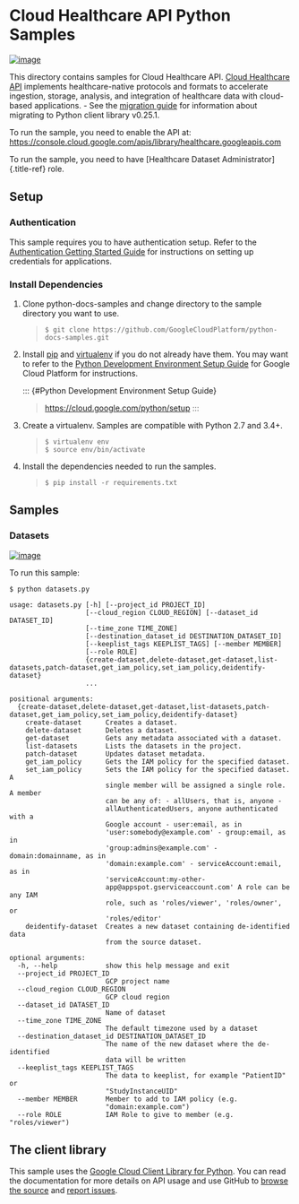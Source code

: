 Cloud Healthcare API Python Samples
===================================

[![image](https://gstatic.com/cloudssh/images/open-btn.png)](https://console.cloud.google.com/cloudshell/open?git_repo=https://github.com/GoogleCloudPlatform/python-docs-samples&page=editor&open_in_editor=healthcare/api-client/v1/datasets/README.rst)

This directory contains samples for Cloud Healthcare API. [Cloud
Healthcare API](https://cloud.google.com/healthcare/docs) implements
healthcare-native protocols and formats to accelerate ingestion,
storage, analysis, and integration of healthcare data with cloud-based
applications. - See the [migration
guide](https://cloud.google.com/vision/docs/python-client-migration) for
information about migrating to Python client library v0.25.1.

To run the sample, you need to enable the API at:
<https://console.cloud.google.com/apis/library/healthcare.googleapis.com>

To run the sample, you need to have [Healthcare Dataset
Administrator]{.title-ref} role.

Setup
-----

### Authentication

This sample requires you to have authentication setup. Refer to the
[Authentication Getting Started
Guide](https://cloud.google.com/docs/authentication/getting-started) for
instructions on setting up credentials for applications.

### Install Dependencies

1.  Clone python-docs-samples and change directory to the sample
    directory you want to use.

    > ``` {.bash}
    > $ git clone https://github.com/GoogleCloudPlatform/python-docs-samples.git
    > ```

2.  Install [pip](https://pip.pypa.io/) and
    [virtualenv](https://virtualenv.pypa.io/) if you do not already have
    them. You may want to refer to the [Python Development Environment
    Setup Guide]() for Google Cloud Platform for instructions.

    ::: {#Python Development Environment Setup Guide}
    > <https://cloud.google.com/python/setup>
    :::

3.  Create a virtualenv. Samples are compatible with Python 2.7 and
    3.4+.

    > ``` {.bash}
    > $ virtualenv env
    > $ source env/bin/activate
    > ```

4.  Install the dependencies needed to run the samples.

    > ``` {.bash}
    > $ pip install -r requirements.txt
    > ```

Samples
-------

### Datasets

[![image](https://gstatic.com/cloudssh/images/open-btn.png)](https://console.cloud.google.com/cloudshell/open?git_repo=https://github.com/GoogleCloudPlatform/python-docs-samples&page=editor&open_in_editor=healthcare/api-client/v1/datasets/datasets.py,healthcare/api-client/v1/datasets/README.rst)

To run this sample:

``` {.bash}
$ python datasets.py

usage: datasets.py [-h] [--project_id PROJECT_ID]
                   [--cloud_region CLOUD_REGION] [--dataset_id DATASET_ID]
                   [--time_zone TIME_ZONE]
                   [--destination_dataset_id DESTINATION_DATASET_ID]
                   [--keeplist_tags KEEPLIST_TAGS] [--member MEMBER]
                   [--role ROLE]
                   {create-dataset,delete-dataset,get-dataset,list-datasets,patch-dataset,get_iam_policy,set_iam_policy,deidentify-dataset}
                   ...

positional arguments:
  {create-dataset,delete-dataset,get-dataset,list-datasets,patch-dataset,get_iam_policy,set_iam_policy,deidentify-dataset}
    create-dataset      Creates a dataset.
    delete-dataset      Deletes a dataset.
    get-dataset         Gets any metadata associated with a dataset.
    list-datasets       Lists the datasets in the project.
    patch-dataset       Updates dataset metadata.
    get_iam_policy      Gets the IAM policy for the specified dataset.
    set_iam_policy      Sets the IAM policy for the specified dataset. A
                        single member will be assigned a single role. A member
                        can be any of: - allUsers, that is, anyone -
                        allAuthenticatedUsers, anyone authenticated with a
                        Google account - user:email, as in
                        'user:somebody@example.com' - group:email, as in
                        'group:admins@example.com' - domain:domainname, as in
                        'domain:example.com' - serviceAccount:email, as in
                        'serviceAccount:my-other-
                        app@appspot.gserviceaccount.com' A role can be any IAM
                        role, such as 'roles/viewer', 'roles/owner', or
                        'roles/editor'
    deidentify-dataset  Creates a new dataset containing de-identified data
                        from the source dataset.

optional arguments:
  -h, --help            show this help message and exit
  --project_id PROJECT_ID
                        GCP project name
  --cloud_region CLOUD_REGION
                        GCP cloud region
  --dataset_id DATASET_ID
                        Name of dataset
  --time_zone TIME_ZONE
                        The default timezone used by a dataset
  --destination_dataset_id DESTINATION_DATASET_ID
                        The name of the new dataset where the de-identified
                        data will be written
  --keeplist_tags KEEPLIST_TAGS
                        The data to keeplist, for example "PatientID" or
                        "StudyInstanceUID"
  --member MEMBER       Member to add to IAM policy (e.g.
                        "domain:example.com")
  --role ROLE           IAM Role to give to member (e.g. "roles/viewer")
```

The client library
------------------

This sample uses the [Google Cloud Client Library for
Python](https://googlecloudplatform.github.io/google-cloud-python/). You
can read the documentation for more details on API usage and use GitHub
to [browse the
source](https://github.com/GoogleCloudPlatform/google-cloud-python) and
[report
issues](https://github.com/GoogleCloudPlatform/google-cloud-python/issues).
